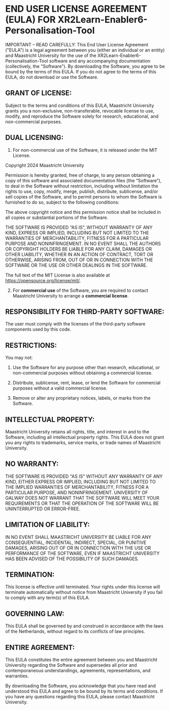 # END USER LICENSE AGREEMENT (EULA)  FOR XR2Learn-Enabler6-Personalisation-Tool

IMPORTANT – READ CAREFULLY: This End User License Agreement ("EULA") is a legal agreement between you (either an
individual or an entity) and Maastricht University for the use of the XR2Learn-Enabler6-Personalisation-Tool software
and any
accompanying documentation (collectively, the "Software"). By downloading the Software, you agree to be bound by the
terms of this EULA. If you do not agree to the terms of this EULA, do not download or use the Software.

## GRANT OF LICENSE:

Subject to the terms and conditions of this EULA, Maastricht University grants you a non-exclusive, non-transferable,
revocable license to use, modify, and reproduce the Software solely for research, educational, and non-commercial
purposes.

## DUAL LICENSING:

1. For non-commercial use of the Software, it is released under the MIT License.

Copyright 2024 Maastricht University

Permission is hereby granted, free of charge, to any person obtaining a copy of this software and associated
documentation files (the “Software”), to deal in the Software without restriction, including without limitation the
rights to use, copy, modify, merge, publish, distribute, sublicense, and/or sell copies of the Software, and to permit
persons to whom the Software is furnished to do so, subject to the following conditions:

The above copyright notice and this permission notice shall be included in all copies or substantial portions of the
Software.

THE SOFTWARE IS PROVIDED “AS IS”, WITHOUT WARRANTY OF ANY KIND, EXPRESS OR IMPLIED, INCLUDING BUT NOT LIMITED TO THE
WARRANTIES OF MERCHANTABILITY, FITNESS FOR A PARTICULAR PURPOSE AND NONINFRINGEMENT. IN NO EVENT SHALL THE AUTHORS OR
COPYRIGHT HOLDERS BE LIABLE FOR ANY CLAIM, DAMAGES OR OTHER LIABILITY, WHETHER IN AN ACTION OF CONTRACT, TORT OR
OTHERWISE, ARISING FROM, OUT OF OR IN CONNECTION WITH THE SOFTWARE OR THE USE OR OTHER DEALINGS IN THE SOFTWARE.

The full text of the MIT License is also available at https://opensource.org/license/mit/.

2. For **commercial use** of the Software, you are required to contact Maastricht University to arrange a **commercial
   license**.

## RESPONSIBILITY FOR THIRD-PARTY SOFTWARE:

The user must comply with the licenses of the third-party software components used by this code.

## RESTRICTIONS:

You may not:

1. Use the Software for any purpose other than research, educational, or non-commercial purposes without obtaining a
   commercial license.

2. Distribute, sublicense, rent, lease, or lend the Software for commercial purposes without a valid commercial license.

3. Remove or alter any proprietary notices, labels, or marks from the Software.

## INTELLECTUAL PROPERTY:

Maastricht University retains all rights, title, and interest in and to the Software, including all intellectual
property rights. This EULA does not grant you any rights to trademarks, service marks, or trade names of Maastricht
University.

## NO WARRANTY:

THE SOFTWARE IS PROVIDED "AS IS" WITHOUT ANY WARRANTY OF ANY KIND, EITHER EXPRESS OR IMPLIED, INCLUDING BUT NOT LIMITED
TO THE IMPLIED WARRANTIES OF MERCHANTABILITY, FITNESS FOR A PARTICULAR PURPOSE, AND NONINFRINGEMENT. UNIVERSITY OF
GALWAY DOES NOT WARRANT THAT THE SOFTWARE WILL MEET YOUR REQUIREMENTS OR THAT THE OPERATION OF THE SOFTWARE WILL BE
UNINTERRUPTED OR ERROR-FREE.

## LIMITATION OF LIABILITY:

IN NO EVENT SHALL MAASTRICHT UNIVERSITY BE LIABLE FOR ANY CONSEQUENTIAL, INCIDENTAL, INDIRECT, SPECIAL, OR PUNITIVE
DAMAGES, ARISING OUT OF OR IN CONNECTION WITH THE USE OR PERFORMANCE OF THE SOFTWARE, EVEN IF MAASTRICHT UNIVERSITY HAS
BEEN ADVISED OF THE POSSIBILITY OF SUCH DAMAGES.

## TERMINATION:

This license is effective until terminated. Your rights under this license will terminate automatically without notice
from Maastricht University if you fail to comply with any term(s) of this EULA.

## GOVERNING LAW:

This EULA shall be governed by and construed in accordance with the laws of the Netherlands, without regard to its
conflicts of law principles.

## ENTIRE AGREEMENT:

This EULA constitutes the entire agreement between you and Maastricht University regarding the Software and supersedes
all prior and contemporaneous understandings, agreements, representations, and warranties.

By downloading the Software, you acknowledge that you have read and understood this EULA and agree to be bound by its
terms and conditions. If you have any questions regarding this EULA, please contact Maastricht University. 
